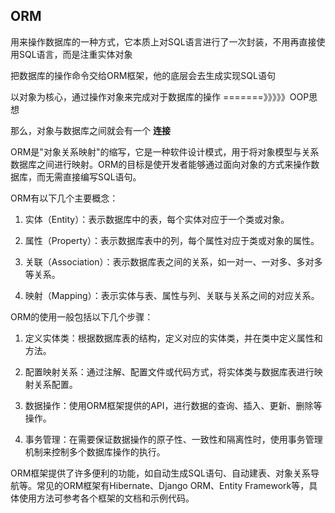 







## ORM

用来操作数据库的一种方式，它本质上对SQL语言进行了一次封装，不用再直接使用SQL语言，而是注重实体对象

把数据库的操作命令交给ORM框架，他的底层会去生成实现SQL语句

以对象为核心，通过操作对象来完成对于数据库的操作      =======》》》》》OOP思想

那么，对象与数据库之间就会有一个  **连接**



ORM是"对象关系映射"的缩写，它是一种软件设计模式，用于将对象模型与关系数据库之间进行映射。ORM的目标是使开发者能够通过面向对象的方式来操作数据库，而无需直接编写SQL语句。

ORM有以下几个主要概念：

1. 实体（Entity）：表示数据库中的表，每个实体对应于一个类或对象。

2. 属性（Property）：表示数据库表中的列，每个属性对应于类或对象的属性。

3. 关联（Association）：表示数据库表之间的关系，如一对一、一对多、多对多等关系。

4. 映射（Mapping）：表示实体与表、属性与列、关联与关系之间的对应关系。

ORM的使用一般包括以下几个步骤：

1. 定义实体类：根据数据库表的结构，定义对应的实体类，并在类中定义属性和方法。

2. 配置映射关系：通过注解、配置文件或代码方式，将实体类与数据库表进行映射关系配置。

3. 数据操作：使用ORM框架提供的API，进行数据的查询、插入、更新、删除等操作。

4. 事务管理：在需要保证数据操作的原子性、一致性和隔离性时，使用事务管理机制来控制多个数据库操作的执行。

ORM框架提供了许多便利的功能，如自动生成SQL语句、自动建表、对象关系导航等。常见的ORM框架有Hibernate、Django ORM、Entity Framework等，具体使用方法可参考各个框架的文档和示例代码。







